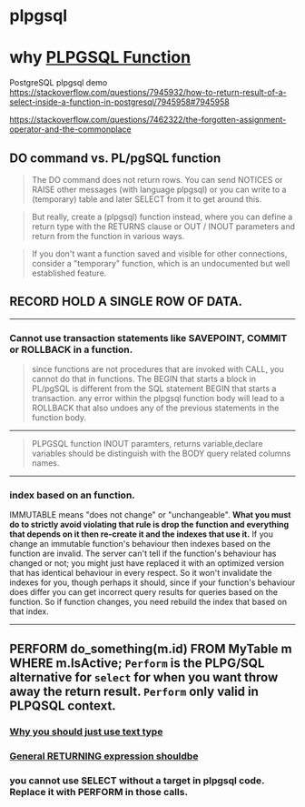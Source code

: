 # plpgsql

# why [PLPGSQL Function](https://stackoverflow.com/questions/7510092/what-are-the-pros-and-cons-of-performing-calculations-in-sql-vs-in-your-applica/7518619#7518619)     

PostgreSQL plpgsql demo
https://stackoverflow.com/questions/7945932/how-to-return-result-of-a-select-inside-a-function-in-postgresql/7945958#7945958

https://stackoverflow.com/questions/7462322/the-forgotten-assignment-operator-and-the-commonplace


## DO command vs. PL/pgSQL function
> The DO command does not return rows. You can send NOTICES or RAISE other messages (with language plpgsql) or you can write to a (temporary) table and later SELECT from it to get around this.           

>But really, create a (plpgsql) function instead, where you can define a return type with the RETURNS clause or OUT / INOUT parameters and return from the function in various ways.

> If you don't want a function saved and visible for other connections, consider a "temporary" function, which is an undocumented but well established feature.

## RECORD HOLD A SINGLE ROW OF DATA.
_______________________
### Cannot use transaction statements like SAVEPOINT, COMMIT or ROLLBACK in a function.
>  since functions are not procedures that are invoked with CALL, you cannot do that in functions.
The BEGIN that starts a block in PL/pgSQL is different from the SQL statement BEGIN that starts a transaction.
any error within the plpgsql function body will lead to a ROLLBACK that also undoes any of the previous statements in the function body.
------------------------
> PLPGSQL function INOUT paramters, returns variable,declare variables
should be distinguish with the BODY query related columns names. 
--------------------------------

### index based on an function. 
IMMUTABLE means "does not change" or "unchangeable". **What you must do to
 strictly avoid violating that rule is drop the function and everything that
 depends on it then re-create it and the indexes that use it.**
If you change an immutable function's behaviour then indexes based on the function are invalid. The server can't tell if the function's behaviour has changed or not; you might just have replaced it with an optimized version that has identical behaviour in every respect. So it won't invalidate the indexes for you, though perhaps it should, since if your function's behaviour does differ you can get incorrect query results for queries based on the function. So if function changes, you need rebuild the index that based on that index.

---------------------------------
 PERFORM  do_something(m.id) FROM    MyTable m WHERE   m.IsActive;
`Perform`  is the PLPG/SQL alternative for `select` for when you want throw
away the return result. **`Perform` only valid in PLPQSQL context.**
-----------------------------------
### [Why you should just use text type](https://stackoverflow.com/questions/10758149/cast-produces-returned-type-character-varying-does-not-match-expected-type-char)
### [General RETURNING expression shouldbe](https://stackoverflow.com/questions/40864464/postgresql-pgadmin-error-return-cannot-have-a-parameter-in-function-returning-s)
### you cannot use SELECT without a target in plpgsql code. Replace it with PERFORM in those calls.
